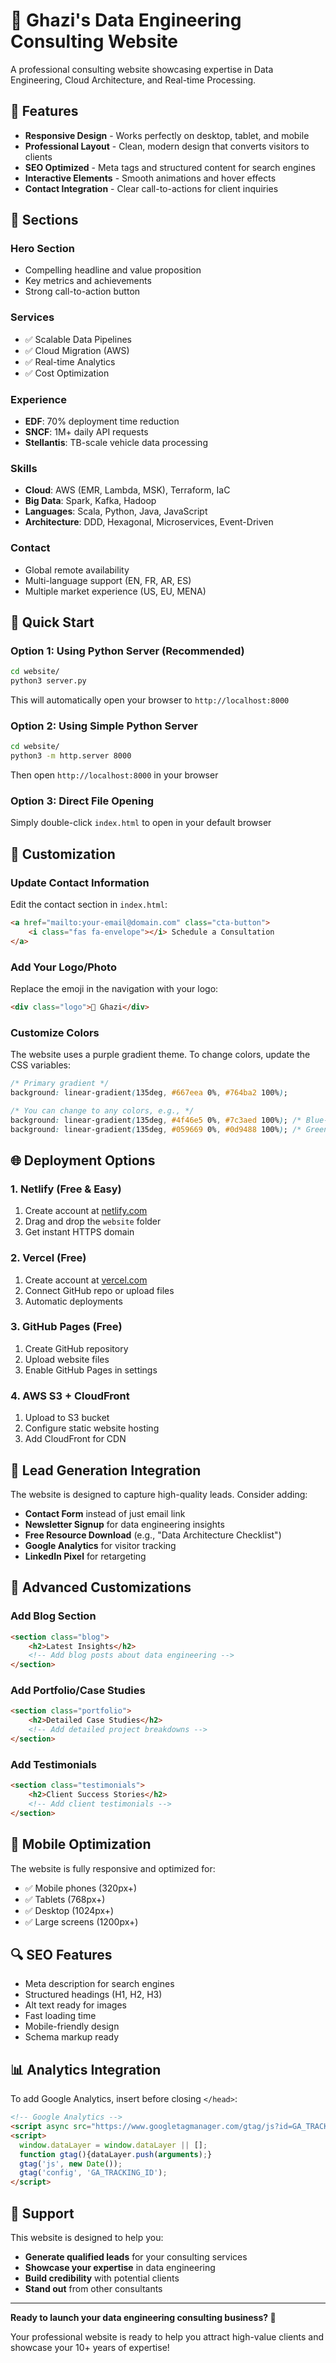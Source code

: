 # 🚀 Ghazi's Data Engineering Consulting Website

A professional consulting website showcasing expertise in Data Engineering, Cloud Architecture, and Real-time Processing.

## 🌟 Features

- **Responsive Design** - Works perfectly on desktop, tablet, and mobile
- **Professional Layout** - Clean, modern design that converts visitors to clients
- **SEO Optimized** - Meta tags and structured content for search engines
- **Interactive Elements** - Smooth animations and hover effects
- **Contact Integration** - Clear call-to-actions for client inquiries

## 🎯 Sections

### Hero Section
- Compelling headline and value proposition
- Key metrics and achievements
- Strong call-to-action button

### Services
- ✅ Scalable Data Pipelines
- ✅ Cloud Migration (AWS)
- ✅ Real-time Analytics
- ✅ Cost Optimization

### Experience
- **EDF**: 70% deployment time reduction
- **SNCF**: 1M+ daily API requests
- **Stellantis**: TB-scale vehicle data processing

### Skills
- **Cloud**: AWS (EMR, Lambda, MSK), Terraform, IaC
- **Big Data**: Spark, Kafka, Hadoop
- **Languages**: Scala, Python, Java, JavaScript
- **Architecture**: DDD, Hexagonal, Microservices, Event-Driven

### Contact
- Global remote availability
- Multi-language support (EN, FR, AR, ES)
- Multiple market experience (US, EU, MENA)

## 🚀 Quick Start

### Option 1: Using Python Server (Recommended)
```bash
cd website/
python3 server.py
```
This will automatically open your browser to `http://localhost:8000`

### Option 2: Using Simple Python Server
```bash
cd website/
python3 -m http.server 8000
```
Then open `http://localhost:8000` in your browser

### Option 3: Direct File Opening
Simply double-click `index.html` to open in your default browser

## 📝 Customization

### Update Contact Information
Edit the contact section in `index.html`:
```html
<a href="mailto:your-email@domain.com" class="cta-button">
    <i class="fas fa-envelope"></i> Schedule a Consultation
</a>
```

### Add Your Logo/Photo
Replace the emoji in the navigation with your logo:
```html
<div class="logo">🚀 Ghazi</div>
```

### Customize Colors
The website uses a purple gradient theme. To change colors, update the CSS variables:
```css
/* Primary gradient */
background: linear-gradient(135deg, #667eea 0%, #764ba2 100%);

/* You can change to any colors, e.g., */
background: linear-gradient(135deg, #4f46e5 0%, #7c3aed 100%); /* Blue-purple */
background: linear-gradient(135deg, #059669 0%, #0d9488 100%); /* Green-teal */
```

## 🌐 Deployment Options

### 1. Netlify (Free & Easy)
1. Create account at [netlify.com](https://netlify.com)
2. Drag and drop the `website` folder
3. Get instant HTTPS domain

### 2. Vercel (Free)
1. Create account at [vercel.com](https://vercel.com)  
2. Connect GitHub repo or upload files
3. Automatic deployments

### 3. GitHub Pages (Free)
1. Create GitHub repository
2. Upload website files
3. Enable GitHub Pages in settings

### 4. AWS S3 + CloudFront
1. Upload to S3 bucket
2. Configure static website hosting
3. Add CloudFront for CDN

## 📧 Lead Generation Integration

The website is designed to capture high-quality leads. Consider adding:

- **Contact Form** instead of just email link
- **Newsletter Signup** for data engineering insights
- **Free Resource Download** (e.g., "Data Architecture Checklist")
- **Google Analytics** for visitor tracking
- **LinkedIn Pixel** for retargeting

## 🎨 Advanced Customizations

### Add Blog Section
```html
<section class="blog">
    <h2>Latest Insights</h2>
    <!-- Add blog posts about data engineering -->
</section>
```

### Add Portfolio/Case Studies
```html
<section class="portfolio">
    <h2>Detailed Case Studies</h2>
    <!-- Add detailed project breakdowns -->
</section>
```

### Add Testimonials
```html
<section class="testimonials">
    <h2>Client Success Stories</h2>
    <!-- Add client testimonials -->
</section>
```

## 📱 Mobile Optimization

The website is fully responsive and optimized for:
- ✅ Mobile phones (320px+)
- ✅ Tablets (768px+)  
- ✅ Desktop (1024px+)
- ✅ Large screens (1200px+)

## 🔍 SEO Features

- Meta description for search engines
- Structured headings (H1, H2, H3)
- Alt text ready for images
- Fast loading time
- Mobile-friendly design
- Schema markup ready

## 📊 Analytics Integration

To add Google Analytics, insert before closing `</head>`:

```html
<!-- Google Analytics -->
<script async src="https://www.googletagmanager.com/gtag/js?id=GA_TRACKING_ID"></script>
<script>
  window.dataLayer = window.dataLayer || [];
  function gtag(){dataLayer.push(arguments);}
  gtag('js', new Date());
  gtag('config', 'GA_TRACKING_ID');
</script>
```

## 🤝 Support

This website is designed to help you:
- **Generate qualified leads** for your consulting services
- **Showcase your expertise** in data engineering
- **Build credibility** with potential clients
- **Stand out** from other consultants

---

**Ready to launch your data engineering consulting business? 🚀**

Your professional website is ready to help you attract high-value clients and showcase your 10+ years of expertise!